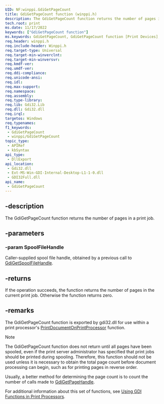```yaml
---
UID: NF:winppi.GdiGetPageCount
title: GdiGetPageCount function (winppi.h)
description: The GdiGetPageCount function returns the number of pages in a print job.
tech.root: print
ms.date: 11/17/2022
keywords: ["GdiGetPageCount function"]
ms.keywords: GdiGetPageCount, GdiGetPageCount function [Print Devices], gdifnc_f34bbc65-29f2-47b1-aec3-523af01a804c.xml, print.gdigetpagecount, winppi/GdiGetPageCount
req.header: winppi.h
req.include-header: Winppi.h
req.target-type: Universal
req.target-min-winverclnt: 
req.target-min-winversvr: 
req.kmdf-ver: 
req.umdf-ver: 
req.ddi-compliance: 
req.unicode-ansi: 
req.idl: 
req.max-support: 
req.namespace: 
req.assembly: 
req.type-library: 
req.lib: Gdi32.Lib
req.dll: Gdi32.dll
req.irql: 
targetos: Windows
req.typenames: 
f1_keywords:
 - GdiGetPageCount
 - winppi/GdiGetPageCount
topic_type:
 - APIRef
 - kbSyntax
api_type:
 - DllExport
api_location:
 - Gdi32.dll
 - Ext-MS-Win-GDI-Internal-Desktop-L1-1-0.dll
 - GDI32Full.dll
api_name:
 - GdiGetPageCount
---
```


## -description

The GdiGetPageCount function returns the number of pages in a print job.

## -parameters

### -param SpoolFileHandle

Caller-supplied spool file handle, obtained by a previous call to [GdiGetSpoolFileHandle](/windows-hardware/drivers/ddi/winppi/nf-winppi-gdigetspoolfilehandle).

## -returns

If the operation succeeds, the function returns the number of pages in the current print job. Otherwise the function returns zero.

## -remarks

The GdiGetPageCount function is exported by gdi32.dll for use within a print processor's [PrintDocumentOnPrintProcessor](/windows-hardware/drivers/ddi/winsplp/nf-winsplp-printdocumentonprintprocessor) function.

> [!NOTE]
> The GdiGetPageCount function does not return until all pages have been spooled, even if the print server administrator has specified that print jobs should be printed during spooling. Therefore, this function should not be used unless it is necessary to obtain the total page count before document processing can begin, such as for printing pages in reverse order.
>
> Usually, a better method for determining the page count is to count the number of calls made to [GdiGetPageHandle](/windows-hardware/drivers/ddi/winppi/nf-winppi-gdigetpagehandle).

For additional information about this set of functions, see [Using GDI Functions in Print Processors](/windows-hardware/drivers/print/using-gdi-functions-in-print-processors).

